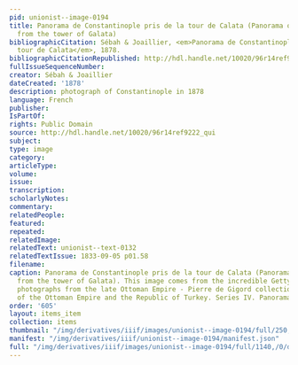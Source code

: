 ```yaml
---
pid: unionist--image-0194
title: Panorama de Constantinople pris de la tour de Calata (Panorama of Constantinople
  from the tower of Galata)
bibliographicCitation: Sébah & Joaillier, <em>Panorama de Constantinople pris de la
  tour de Calata</em>, 1878.
bibliographicCitationRepublished: http://hdl.handle.net/10020/96r14ref9222_qui
fullIssueSequenceNumber: 
creator: Sébah & Joaillier
dateCreated: '1878'
description: photograph of Constantinople in 1878
language: French
publisher: 
IsPartOf: 
rights: Public Domain
source: http://hdl.handle.net/10020/96r14ref9222_qui
subject: 
type: image
category: 
articleType: 
volume: 
issue: 
transcription: 
scholarlyNotes: 
commentary: 
relatedPeople: 
featured: 
repeated: 
relatedImage: 
relatedText: unionist--text-0132
relatedTextIssue: 1833-09-05 p01.58
filename: 
caption: Panorama de Constantinople pris de la tour de Calata (Panorama of Constantinople
  from the tower of Galata). This image comes from the incredible Getty Museum digitized
  photographs from the late Ottoman Empire - Pierre de Gigord collection of photographs
  of the Ottoman Empire and the Republic of Turkey. Series IV. Panoramas (http://hdl.handle.net/10020/cat359924)
order: '605'
layout: items_item
collection: items
thumbnail: "/img/derivatives/iiif/images/unionist--image-0194/full/250,/0/default.jpg"
manifest: "/img/derivatives/iiif/unionist--image-0194/manifest.json"
full: "/img/derivatives/iiif/images/unionist--image-0194/full/1140,/0/default.jpg"
---
```

